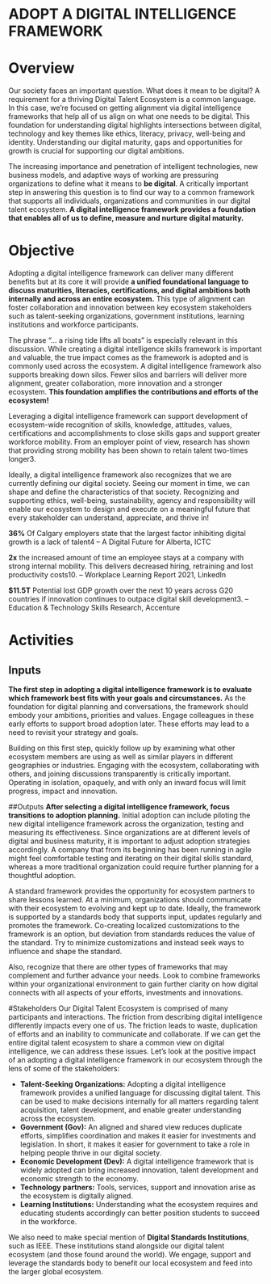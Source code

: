 # ADOPT A DIGITAL INTELLIGENCE FRAMEWORK

# Overview
Our society faces an important question. What does it mean to be digital? A requirement for a thriving Digital Talent Ecosystem is a common language. In this case, we’re focused on getting alignment via digital intelligence frameworks that help all of us align on what one needs to be digital. This foundation for understanding digital highlights intersections between digital, technology and key themes like ethics, literacy, privacy, well-being and identity. Understanding our digital maturity, gaps and opportunities for growth is crucial for supporting our digital ambitions.

The increasing importance and penetration of intelligent technologies, new business models, and adaptive ways of working are pressuring organizations to define what it means to **be digital**. A critically important step in answering this question is to find our way to a common framework that supports all individuals, organizations and communities in our digital talent ecosystem. **A digital intelligence framework provides a foundation that enables all of us to define, measure and nurture digital maturity.** 

# Objective
Adopting a digital intelligence framework can deliver many different benefits but at its core it will provide **a unified foundational language to discuss maturities, literacies, certifications, and digital ambitions both internally and across an entire ecosystem.** This type of alignment can foster collaboration and innovation between key ecosystem stakeholders such as talent-seeking organizations, government institutions, learning institutions and workforce participants.

The phrase “… a rising tide lifts all boats” is especially relevant in this discussion. While creating a digital intelligence skills framework is important and valuable, the true impact comes as the framework is adopted and is commonly used across the ecosystem. A digital intelligence framework also supports breaking down silos. Fewer silos and barriers will deliver more alignment, greater collaboration, more innovation and a stronger ecosystem. **This foundation amplifies the contributions and efforts of the ecosystem!**

Leveraging a digital intelligence framework can support development of ecosystem-wide recognition of skills, knowledge, attitudes, values, certifications and accomplishments to close skills gaps and support greater workforce mobility. From an employer point of view, research has shown that providing strong mobility has been shown to retain talent two-times longer3.  

Ideally, a digital intelligence framework also recognizes that we are currently defining our digital society. Seeing our moment in time, we can shape and define the characteristics of that society. Recognizing and supporting ethics, well-being, sustainability, agency and responsibility will enable our ecosystem to design and execute on a meaningful future that every stakeholder can understand, appreciate, and thrive in!

**36%** Of Calgary employers state that the largest factor inhibiting digital growth is a lack of talent4	                          – A Digital Future for Alberta, ICTC

**2x** the increased amount of time an employee stays at a company with strong internal mobility. This delivers decreased hiring, retraining and lost productivity costs10. – Workplace Learning Report 2021, LinkedIn

**$11.5T** Potential lost GDP growth over the next 10 years across G20 countries if innovation continues to outpace digital skill development3.                       – Education & Technology Skills Research, Accenture

# Activities
## Inputs
**The first step in adopting a digital intelligence framework is to evaluate which framework best fits with your goals and circumstances.** As the foundation for digital planning and conversations, the framework should embody your ambitions, priorities and values. Engage colleagues in these early efforts to support broad adoption later. These efforts may lead to a need to revisit your strategy and goals. 

Building on this first step, quickly follow up by examining what other ecosystem members are using as well as similar players in different geographies or industries. Engaging with the ecosystem, collaborating with others, and joining discussions transparently is critically important. Operating in isolation, opaquely, and with only an inward focus will limit progress, impact and innovation.

##Outputs
**After selecting a digital intelligence framework, focus transitions to adoption planning.** Initial adoption can include piloting the new digital intelligence framework across the organization, testing and measuring its effectiveness. Since organizations are at different levels of digital and business maturity, it is important to adjust adoption strategies accordingly. A company that from its beginning has been running in agile might feel comfortable testing and iterating on their digital skills standard, whereas a more traditional organization could require further planning for a thoughtful adoption.  

A standard framework provides the opportunity for ecosystem partners to share lessons learned. At a minimum, organizations should communicate with their ecosystem to evolving and kept up to date. Ideally, the framework is supported by a standards body that supports input, updates regularly and promotes the framework. Co-creating localized customizations to the framework is an option, but deviation from standards reduces the value of the standard. Try to minimize customizations and instead seek ways to influence and shape the standard. 

Also, recognize that there are other types of frameworks that may complement and further advance your needs. Look to combine frameworks within your organizational environment to gain further clarity on how digital connects with all aspects of your efforts, investments and innovations.

#Stakeholders
Our Digital Talent Ecosystem is comprised of many participants and interactions. The friction from describing digital intelligence differently impacts every one of us. The friction leads to waste, duplication of efforts and an inability to communicate and collaborate. If we can get the entire digital talent ecosystem to share a common view on digital intelligence, we can address these issues. Let’s look at the positive impact of an adopting a digital intelligence framework in our ecosystem through the lens of some of the stakeholders: 
* **Talent-Seeking Organizations:** Adopting a digital intelligence framework provides a unified language for discussing digital talent. This can be used to make decisions internally for all matters regarding talent acquisition, talent development, and enable greater understanding across the ecosystem.
* **Government (Gov):** An aligned and shared view reduces duplicate efforts, simplifies coordination and makes it easier for investments and legislation. In short, it makes it easier for government to take a role in helping people thrive in our digital society. 
* **Economic Development (Dev):** A digital intelligence framework that is widely adopted can bring increased innovation, talent development and economic strength to the economy.
* **Technology partners:** Tools, services, support and innovation arise as the ecosystem is digitally aligned.   
* **Learning Institutions:** Understanding what the ecosystem requires and educating students accordingly can better position students to succeed in the workforce.

We also need to make special mention of **Digital Standards Institutions**, such as IEEE. These institutions stand alongside our digital talent ecosystem (and those found around the world). We engage, support and leverage the standards body to benefit our local ecosystem and feed into the larger global ecosystem.
